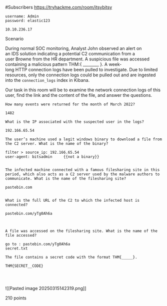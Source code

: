 #Subscribers 
https://tryhackme.com/room/itsybitsy


```
username: Admin
password: elastic123

10.10.236.17
```


Scenario

During normal SOC monitoring, Analyst John observed an alert on an IDS solution indicating a potential C2 communication from a user Browne from the HR department. A suspicious file was accessed containing a malicious pattern THM:{ ________ }. A week-long HTTP connection logs have been pulled to investigate. Due to limited resources, only the connection logs could be pulled out and are ingested into the `connection_logs` index in Kibana.  

Our task in this room will be to examine the network connection logs of this user, find the link and the content of the file, and answer the questions.

```
How many events were returned for the month of March 2022?

1482

What is the IP associated with the suspected user in the logs?

192.166.65.54

The user’s machine used a legit windows binary to download a file from the C2 server. What is the name of the binary?

filter > source_ip: 192.166.65.54
user-agent: bitsadmin     {{not a binary}}


The infected machine connected with a famous filesharing site in this period, which also acts as a C2 server used by the malware authors to communicate. What is the name of the filesharing site?

pastebin.com


What is the full URL of the C2 to which the infected host is connected?

pastebin.com/yTg0Ah6a



A file was accessed on the filesharing site. What is the name of the file accessed?

go to : pastebin.com/yTg0Ah6a
secret.txt

The file contains a secret code with the format THM{_____}.

THM{SECRET__CODE}




```


![[Pasted image 20250315142319.png]]

210 points










































